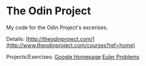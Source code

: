 # The Odin Project

My code for the Odin Project's excerises.

Details:
[http://theodinproject.com/](http://www.theodinproject.com/courses?ref=home)

Projects/Exercises:
[Google Homepage](https://github.com/mstankey/the_odin_project/tree/master/google-homepage)
[Euler Problems](https://github.com/mstankey/the_odin_project/tree/master/javascript-101)
